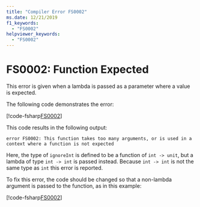 ```yaml
---
title: "Compiler Error FS0002"
ms.date: 12/21/2019
f1_keywords:
  - "FS0002"
helpviewer_keywords:
  - "FS0002"
---
```


# FS0002: Function Expected

This error is given when a lambda is passed as a parameter where a value is expected.

The following code demonstrates the error:

[!code-fsharp[FS0002](~/samples/snippets/fsharp/compiler-messages/fs0002.fs#1-3)]

This code results in the following output:

```
error FS0002: This function takes too many arguments, or is used in a context where a function is not expected
```

Here, the type of `ignoreInt` is defined to be a function of `int -> unit`, but a lambda of type `int -> int` is passed instead. Because `int -> int` is not the same type as `int` this error is reported.

To fix this error, the code should be changed so that a non-lambda argument is passed to the function, as in this example:

[!code-fsharp[FS0002](~/samples/snippets/fsharp/compiler-messages/fs0002.fs#6-8)]
